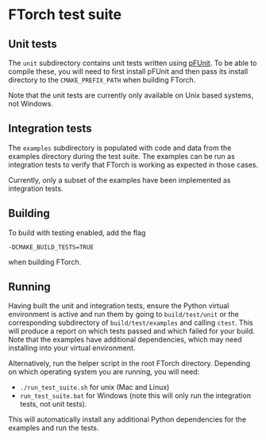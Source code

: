 # FTorch test suite

## Unit tests

The `unit` subdirectory contains unit tests written using
[pFUnit](https://github.com/Goddard-Fortran-Ecosystem/pFUnit). To be able to
compile these, you will need to first install pFUnit and then pass its install
directory to the `CMAKE_PREFIX_PATH` when building FTorch.

Note that the unit tests are currently only available on Unix based systems, not Windows.


## Integration tests

The `examples` subdirectory is populated with code and data from the examples
directory during the test suite. The examples can be run as integration tests to
verify that FTorch is working as expected in those cases.

Currently, only a subset of the examples have been implemented as integration
tests.

## Building

To build with testing enabled, add the flag
```
-DCMAKE_BUILD_TESTS=TRUE
```
when building FTorch.

## Running

Having built the unit and integration tests, ensure the Python virtual
environment is active and run them by going to `build/test/unit` or the
corresponding subdirectory of `build/test/examples` and calling `ctest`.
This will produce a report on which tests passed and which failed for your
build. Note that the examples have additional dependencies, which may need
installing into your virtual environment.

Alternatively, run the helper script in the root FTorch directory. Depending on
which operating system you are running, you will need:

- `./run_test_suite.sh` for unix (Mac and Linux)
- `run_test_suite.bat` for Windows (note this will only run the integration tests, not unit tests).

This will automatically install any additional Python dependencies for the
examples and run the tests.
